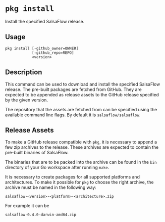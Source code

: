 # `pkg install` #

Install the specified SalsaFlow release.

## Usage ##

```
pkg install [-github_owner=OWNER]
            [-github_repo=REPO]
            <version>
```

## Description ##

This command can be used to download and install the specified SalsaFlow release.
The pre-built packages are fetched from GitHub. They are expected to be appended
as release assets to the GitHub release specified by the given version.

The repository that the assets are fetched from can be specified using
the available command line flags. By default it is `salsaflow/salsaflow`.

## Release Assets ##

To make a GitHub release compatible with `pkg`, it is necessary to
append a few zip archives to the release. These archives are expected to
contain the pre-built binaries of SalsaFlow.

The binaries that are to be packed into the archive can be found in the
`bin` directory of your Go workspace after running `make`.

It is necessary to create packages for all supported platforms and architectures.
To make it possible for `pkg` to choose the right archive, the archive must
be named in the following way:

```
salsaflow-<version>-<platform>-<architecture>.zip
```

For example it can be

```
salsaflow-0.4.0-darwin-amd64.zip
```

